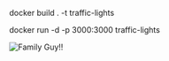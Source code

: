 docker build . -t traffic-lights

docker run -d -p 3000:3000 traffic-lights

![Family Guy!!](https://variety.com/wp-content/uploads/2019/04/family-guy.jpg)
